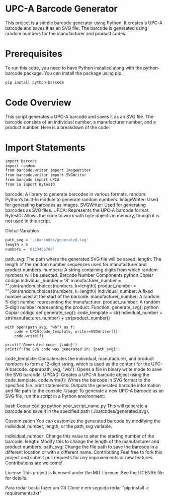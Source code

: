# UPC-A Barcode Generator

This project is a simple barcode generator using Python. It creates a UPC-A barcode and saves it as an SVG file. The barcode is generated using random numbers for the manufacturer and product codes.

# Prerequisites
To run this code, you need to have Python installed along with the python-barcode package. You can install the package using pip:

```bash
pip install python-barcode
```

# Code Overview
This script generates a UPC-A barcode and saves it as an SVG file. The barcode consists of an individual number, a manufacturer number, and a product number. Here is a breakdown of the code:

# Import Statements
```bash
import barcode
import random
from barcode.writer import ImageWriter
from barcode.writer import SVGWriter
from barcode import UPCA
from io import BytesIO
```

barcode: A library to generate barcodes in various formats.
random: Python’s built-in module to generate random numbers.
ImageWriter: Used for generating barcodes as images.
SVGWriter: Used for generating barcodes as SVG files.
UPCA: Represents the UPC-A barcode format.
BytesIO: Allows the code to work with byte objects in memory, though it is not used in this script.

Global Variables
```bash
path_svg = './barcodes/generated.svg'
length = 5
numbers = '0123456789'
```

path_svg: The path where the generated SVG file will be saved.
length: The length of the random number sequences used for manufacturer and product numbers.
numbers: A string containing digits from which random numbers will be selected.
Barcode Number Components
python
Copiar código
individual_number = '8'
manufacturer_number = "".join(random.choices(numbers, k=length))
product_number = "".join(random.choices(numbers, k=length))
individual_number: A fixed number used at the start of the barcode.
manufacturer_number: A random 5-digit number representing the manufacturer.
product_number: A random 5-digit number representing the product.
Function: generate_svg()
python
Copiar código
def generate_svg():
    code_template = str(individual_number + str(manufacturer_number) + str(product_number))

    with open(path_svg, "wb") as f:
        code = UPCA(code_template, writer=SVGWriter())
        code.write(f)

    print(f'Generated code: {code}')
    print(f'The SVG code was generated in: {path_svg}')
code_template: Concatenates the individual, manufacturer, and product numbers to form a 12-digit string, which is used as the content for the UPC-A barcode.
open(path_svg, "wb"): Opens a file in binary write mode to save the SVG barcode.
UPCA(): Creates a UPC-A barcode object using the code_template.
code.write(f): Writes the barcode in SVG format to the specified file.
print statements: Outputs the generated barcode information and file path to the console.
Usage
To generate a new UPC-A barcode as an SVG file, run the script in a Python environment:

bash
Copiar código
python your_script_name.py
This will generate a barcode and save it in the specified path (./barcodes/generated.svg).

Customization
You can customize the generated barcode by modifying the individual_number, length, or the path_svg variable.

individual_number: Change this value to alter the starting number of the barcode.
length: Modify this to change the length of the manufacturer and product numbers.
path_svg: Change the file path to save the barcode in a different location or with a different name.
Contributing
Feel free to fork this project and submit pull requests for any improvements or new features. Contributions are welcome!

License
This project is licensed under the MIT License. See the LICENSE file for details.


Para rodar basta fazer um Git Clone e em seguida rodar "pip install -r requirements.txt"
